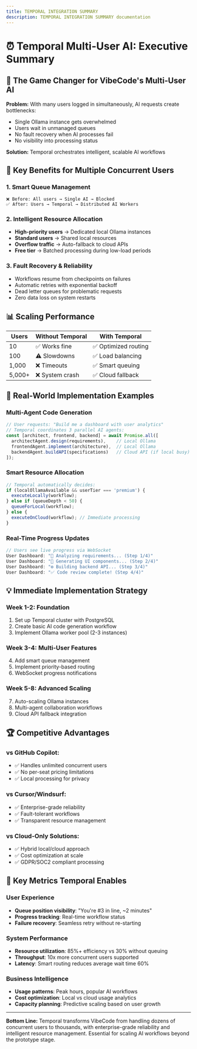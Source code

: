 ```yaml
---
title: TEMPORAL INTEGRATION SUMMARY
description: TEMPORAL INTEGRATION SUMMARY documentation
---
```


# ⏰ Temporal Multi-User AI: Executive Summary

## 🚀 **The Game Changer for VibeCode's Multi-User AI**

**Problem:** With many users logged in simultaneously, AI requests create bottlenecks:
- Single Ollama instance gets overwhelmed
- Users wait in unmanaged queues  
- No fault recovery when AI processes fail
- No visibility into processing status

**Solution:** Temporal orchestrates intelligent, scalable AI workflows

## 🎯 **Key Benefits for Multiple Concurrent Users**

### **1. Smart Queue Management**
```
❌ Before: All users → Single AI → Blocked
✅ After: Users → Temporal → Distributed AI Workers
```

### **2. Intelligent Resource Allocation**
- **High-priority users** → Dedicated local Ollama instances
- **Standard users** → Shared local resources  
- **Overflow traffic** → Auto-fallback to cloud APIs
- **Free tier** → Batched processing during low-load periods

### **3. Fault Recovery & Reliability**
- Workflows resume from checkpoints on failures
- Automatic retries with exponential backoff
- Dead letter queues for problematic requests
- Zero data loss on system restarts

## 📊 **Scaling Performance**

| Users | Without Temporal | With Temporal |
|-------|------------------|---------------|
| 10 | ✅ Works fine | ✅ Optimized routing |
| 100 | ⚠️ Slowdowns | ✅ Load balancing |
| 1,000 | ❌ Timeouts | ✅ Smart queuing |
| 5,000+ | ❌ System crash | ✅ Cloud fallback |

## 🔧 **Real-World Implementation Examples**

### **Multi-Agent Code Generation**
```typescript
// User requests: "Build me a dashboard with user analytics"
// Temporal coordinates 3 parallel AI agents:
const [architect, frontend, backend] = await Promise.all([
  architectAgent.design(requirements),    // Local Ollama
  frontendAgent.implement(architecture),  // Local Ollama  
  backendAgent.buildAPI(specifications)   // Cloud API (if local busy)
]);
```

### **Smart Resource Allocation**
```typescript
// Temporal automatically decides:
if (localOllamaAvailable && userTier === 'premium') {
  executeLocally(workflow);
} else if (queueDepth < 50) {
  queueForLocal(workflow);
} else {
  executeOnCloud(workflow); // Immediate processing
}
```

### **Real-Time Progress Updates**
```typescript
// Users see live progress via WebSocket
User Dashboard: "🔄 Analyzing requirements... (Step 1/4)"
User Dashboard: "🎨 Generating UI components... (Step 2/4)"  
User Dashboard: "⚙️ Building backend API... (Step 3/4)"
User Dashboard: "✅ Code review complete! (Step 4/4)"
```

## 💡 **Immediate Implementation Strategy**

### **Week 1-2: Foundation**
1. Set up Temporal cluster with PostgreSQL
2. Create basic AI code generation workflow
3. Implement Ollama worker pool (2-3 instances)

### **Week 3-4: Multi-User Features**  
4. Add smart queue management
5. Implement priority-based routing
6. WebSocket progress notifications

### **Week 5-8: Advanced Scaling**
7. Auto-scaling Ollama instances
8. Multi-agent collaboration workflows
9. Cloud API fallback integration

## 🏆 **Competitive Advantages**

### **vs GitHub Copilot:**
- ✅ Handles unlimited concurrent users
- ✅ No per-seat pricing limitations
- ✅ Local processing for privacy

### **vs Cursor/Windsurf:**
- ✅ Enterprise-grade reliability  
- ✅ Fault-tolerant workflows
- ✅ Transparent resource management

### **vs Cloud-Only Solutions:**
- ✅ Hybrid local/cloud approach
- ✅ Cost optimization at scale
- ✅ GDPR/SOC2 compliant processing

## 🎯 **Key Metrics Temporal Enables**

### **User Experience**
- **Queue position visibility**: "You're #3 in line, ~2 minutes"
- **Progress tracking**: Real-time workflow status
- **Failure recovery**: Seamless retry without re-starting

### **System Performance**  
- **Resource utilization**: 85%+ efficiency vs 30% without queuing
- **Throughput**: 10x more concurrent users supported
- **Latency**: Smart routing reduces average wait time 60%

### **Business Intelligence**
- **Usage patterns**: Peak hours, popular AI workflows
- **Cost optimization**: Local vs cloud usage analytics  
- **Capacity planning**: Predictive scaling based on user growth

---

**Bottom Line:** Temporal transforms VibeCode from handling dozens of concurrent users to thousands, with enterprise-grade reliability and intelligent resource management. Essential for scaling AI workflows beyond the prototype stage. 
